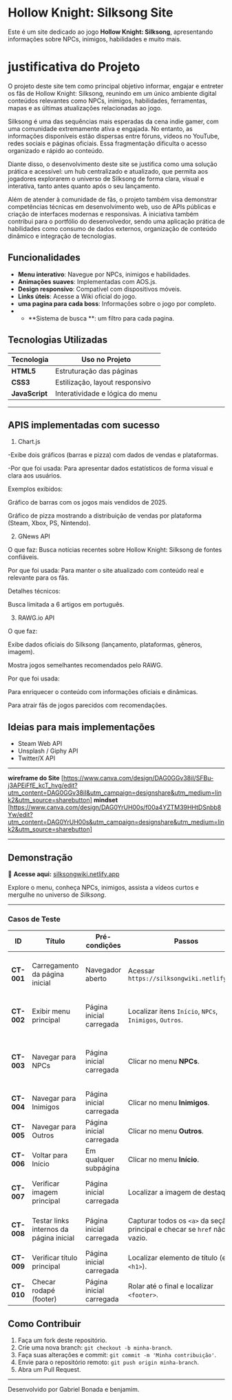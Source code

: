 # Hollow Knight: Silksong Site

Este é um site dedicado ao jogo **Hollow Knight: Silksong**, apresentando informações sobre NPCs, inimigos, habilidades e muito mais.

 <h1>justificativa do Projeto</h1>

O projeto deste site tem como principal objetivo informar, engajar e entreter os fãs de Hollow Knight: Silksong, reunindo em um único ambiente digital conteúdos relevantes como NPCs, inimigos, habilidades, ferramentas, mapas e as últimas atualizações relacionadas ao jogo.

Silksong é uma das sequências mais esperadas da cena indie gamer, com uma comunidade extremamente ativa e engajada. No entanto, as informações disponíveis estão dispersas entre fóruns, vídeos no YouTube, redes sociais e páginas oficiais. Essa fragmentação dificulta o acesso organizado e rápido ao conteúdo.

Diante disso, o desenvolvimento deste site se justifica como uma solução prática e acessível: um hub centralizado e atualizado, que permita aos jogadores explorarem o universo de Silksong de forma clara, visual e interativa, tanto antes quanto após o seu lançamento.

Além de atender à comunidade de fãs, o projeto também visa demonstrar competências técnicas em desenvolvimento web, uso de APIs públicas e criação de interfaces modernas e responsivas. A iniciativa também contribui para o portfólio do desenvolvedor, sendo uma aplicação prática de habilidades como consumo de dados externos, organização de conteúdo dinâmico e integração de tecnologias.

## Funcionalidades
- **Menu interativo**: Navegue por NPCs, inimigos e habilidades.
- **Animações suaves**: Implementadas com AOS.js.
- **Design responsivo**: Compatível com dispositivos móveis.
- **Links úteis**: Acesse a Wiki oficial do jogo.
- **uma pagina para cada boss**: Informações sobre o jogo por completo.
- - **Sistema de busca **: um filtro para cada pagina.

##  Tecnologias Utilizadas

| Tecnologia | Uso no Projeto |
|------------|-----------------|
| **HTML5** | Estruturação das páginas |
| **CSS3** | Estilização, layout responsivo |
| **JavaScript** | Interatividade e lógica do menu |

---
## APIS implementadas com sucesso

1. Chart.js

-Exibe dois gráficos (barras e pizza) com dados de vendas e plataformas.

-Por que foi usada: Para apresentar dados estatísticos de forma visual e clara aos usuários.

Exemplos exibidos:

Gráfico de barras com os jogos mais vendidos de 2025.

Gráfico de pizza mostrando a distribuição de vendas por plataforma (Steam, Xbox, PS, Nintendo).

2. GNews API

O que faz: Busca notícias recentes sobre Hollow Knight: Silksong de fontes confiáveis.

Por que foi usada: Para manter o site atualizado com conteúdo real e relevante para os fãs.

Detalhes técnicos:

Busca limitada a 6 artigos em português.

3. RAWG.io API

O que faz:

Exibe dados oficiais do Silksong (lançamento, plataformas, gêneros, imagem).

Mostra jogos semelhantes recomendados pelo RAWG.

Por que foi usada:

Para enriquecer o conteúdo com informações oficiais e dinâmicas.

Para atrair fãs de jogos parecidos com recomendações.

## Ideias para mais implementações
- Steam Web API
- Unsplash / Giphy API
- Twitter/X API

---
**wireframe do Site** [https://www.canva.com/design/DAG0GGv38iI/SFBu-j3APEiFfE_kcT_hvg/edit?utm_content=DAG0GGv38iI&utm_campaign=designshare&utm_medium=link2&utm_source=sharebutton]
**mindset** [https://www.canva.com/design/DAG0YrUH00s/f00a4YZTM39HHtDSnbb8Yw/edit?utm_content=DAG0YrUH00s&utm_campaign=designshare&utm_medium=link2&utm_source=sharebutton]

---

 ##  Demonstração
🔗 **Acesse aqui:** [silksongwiki.netlify.app](https://silksongwiki.netlify.app/)  

Explore o menu, conheça NPCs, inimigos, assista a vídeos curtos e mergulhe no universo de *Silksong*.

---


### Casos de Teste

| ID | Título | Pré-condições | Passos | Resultado Esperado |
|----|-------|----------------|-------|---------------------|
| **CT-001** | Carregamento da página inicial | Navegador aberto | Acessar `https://silksongwiki.netlify.app/` | Página abre sem erro e o título da aba contém “Silksong”. |
| **CT-002** | Exibir menu principal | Página inicial carregada | Localizar itens `Início`, `NPCs`, `Inimigos`, `Outros`. | Todos os itens de menu estão visíveis e clicáveis. |
| **CT-003** | Navegar para NPCs | Página inicial carregada | Clicar no menu **NPCs**. | Página de NPCs abre corretamente com cabeçalho/texto relacionado. |
| **CT-004** | Navegar para Inimigos | Página inicial carregada | Clicar no menu **Inimigos**. | Página de Inimigos abre corretamente. |
| **CT-005** | Navegar para Outros | Página inicial carregada | Clicar no menu **Outros**. | Página “Outros” abre corretamente. |
| **CT-006** | Voltar para Início | Em qualquer subpágina | Clicar no menu **Início**. | Retorna para a página inicial. |
| **CT-007** | Verificar imagem principal | Página inicial carregada | Localizar a imagem de destaque. | Imagem está visível e atributo `src` não é vazio. |
| **CT-008** | Testar links internos da página inicial | Página inicial carregada | Capturar todos os `<a>` da seção principal e checar se `href` não é vazio. | Nenhum link interno está vazio ou quebrado. |
| **CT-009** | Verificar título principal | Página inicial carregada | Localizar elemento de título (ex.: `<h1>`). | Texto contém “Silksong Wiki” ou similar. |
| **CT-010** | Checar rodapé (footer) | Página inicial carregada | Rolar até o final e localizar `<footer>`. | Footer presente e contém texto esperado. |



## Como Contribuir
1. Faça um fork deste repositório.
2. Crie uma nova branch: `git checkout -b minha-branch`.
3. Faça suas alterações e commit: `git commit -m 'Minha contribuição'`.
4. Envie para o repositório remoto: `git push origin minha-branch`.
5. Abra um Pull Request.

---

Desenvolvido por Gabriel Bonada e benjamim.
